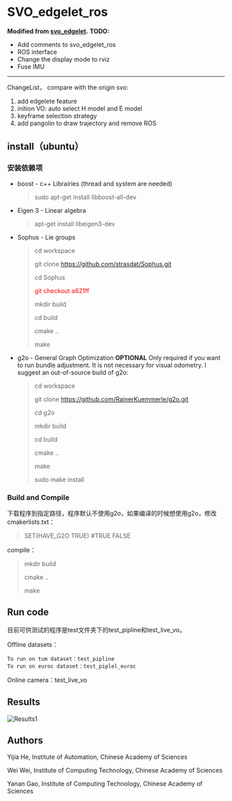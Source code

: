 # SVO_edgelet_ros
**Modified from [svo_edgelet](https://github.com/HeYijia/svo_edgelet).**
**TODO:**
* Add comments to svo_edgelet_ros
* ROS interface
* Change the display mode to rviz
* Fuse IMU
---
ChangeList， compare with the origin svo:
1. add edgelete feature
2. inition VO: auto select H model and E model
3. keyframe selection strategy
4. add pangolin to draw trajectory and remove ROS

## install（ubuntu）
### 安装依赖项
* boost - c++ Librairies (thread and system are needed)
	
	> sudo apt-get install libboost-all-dev	
* Eigen 3 - Linear algebra
	
	> apt-get install libeigen3-dev
* Sophus - Lie groups

 	> cd workspace
 	> 
 	> git clone https://github.com/strasdat/Sophus.git	
 	> 
 	> cd Sophus	
 	> 
 	> <font color=red>git checkout a621ff</font>	
 	> 
 	> mkdir build	
 	> 
 	> cd build	
 	> 
 	> cmake ..	
 	> 
 	> make


* g2o - General Graph Optimization **OPTIONAL**	
	Only required if you want to run bundle adjustment. It is not necessary for visual odometry. 
    I suggest an out-of-source build of g2o:
	> cd workspace	
	> 
	> git clone https://github.com/RainerKuemmerle/g2o.git
	> 
	> cd g2o	
	> 
	> mkdir build	
	> 
	> cd build	
	> 
	> cmake ..	
	> 
	> make	
	> 
	> sudo make install

### Build and Compile
下载程序到指定路径，程序默认不使用g2o，如果编译的时候想使用g2o，修改cmakerlists.txt：
>SET(HAVE_G2O TRUE)   #TRUE  FALSE

compile：
>mkdir build
>
> cmake ..	
> 
> make

## Run code
目前可供测试的程序是test文件夹下的test_pipline和test_live_vo。

Offline datasets：

	To run on tum dataset：test_pipline
	To run on euroc dataset：test_piplel_euroc

Online camera：test_live_vo

## Results
![Results1](http://img.blog.csdn.net/20170312231721526?watermark/2/text/aHR0cDovL2Jsb2cuY3Nkbi5uZXQvaGV5aWppYTAzMjc=/font/5a6L5L2T/fontsize/400/fill/I0JBQkFCMA==/dissolve/70/gravity/SouthEast)
## Authors
Yijia He, Institute of Automation, Chinese Academy of Sciences

Wei Wei, Institute of Computing Technology, Chinese Academy of Sciences

Yanan Gao, Institute of Computing Technology, Chinese Academy of Sciences
